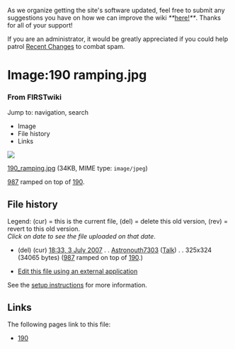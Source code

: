 As we organize getting the site's software updated, feel free to submit any
suggestions you have on how we can improve the wiki
_**_[here!](/index.php/User:Hallry/Suggestions "User:Hallry/Suggestions"
)_**_. Thanks for all of your support!

If you are an administrator, it would be greatly appreciated if you could help
patrol [Recent Changes](/index.php/Special:Recentchanges
"Special:Recentchanges" ) to combat spam.

# Image:190 ramping.jpg

### From FIRSTwiki

Jump to: navigation, search

  * Image
  * File history
  * Links

![](/media/0/0d/190_ramping.jpg)

[190_ramping.jpg](/media/0/0d/190_ramping.jpg "190 ramping.jpg" ) (34KB, MIME
type: `image/jpeg`)

[987](/index.php/987 "987" ) ramped on top of [190](/index.php/190 "190" ).

## File history

Legend: (cur) = this is the current file, (del) = delete this old version,
(rev) = revert to this old version.  
_Click on date to see the file uploaded on that date_.

  * (del) (cur) [18:33, 3 July 2007](/media/0/0d/190_ramping.jpg "/media/0/0d/190 ramping.jpg" ) . . [Astronouth7303](/index.php/User:Astronouth7303 "User:Astronouth7303" ) ([Talk](/index.php/User_talk:Astronouth7303 "User talk:Astronouth7303" )) . . 325x324 (34065 bytes) ([987](/index.php/987 "987" ) ramped on top of [190](/index.php/190 "190" ).)
  

  * [Edit this file using an external application](/index.php?title=Image:190_ramping.jpg&action=edit&externaledit=true&mode=file "Image:190 ramping.jpg" )

See the [setup
instructions](http://meta.wikimedia.org/wiki/Help:External_editors
"http://meta.wikimedia.org/wiki/Help:External_editors" ) for more information.

## Links

The following pages link to this file:

  * [190](/index.php/190 "190" )

